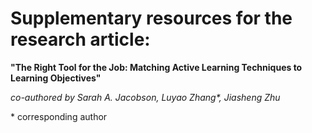 # Supplementary resources for the research article: 

**"The Right Tool for the Job: Matching Active Learning Techniques to Learning Objectives"**

*co-authored by Sarah A. Jacobson, Luyao Zhang\*, Jiasheng Zhu*

\* corresponding author
